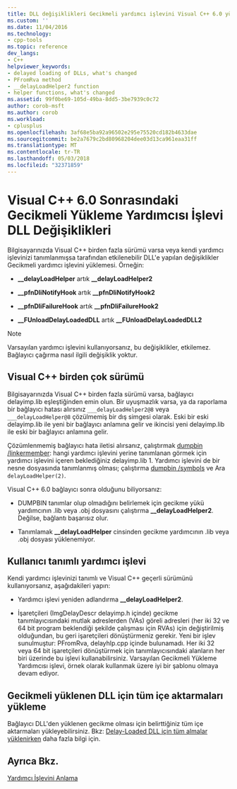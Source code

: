 ```yaml
---
title: DLL değişiklikleri Gecikmeli yardımcı işlevini Visual C++ 6.0 yükleme | Microsoft Docs
ms.custom: ''
ms.date: 11/04/2016
ms.technology:
- cpp-tools
ms.topic: reference
dev_langs:
- C++
helpviewer_keywords:
- delayed loading of DLLs, what's changed
- PFromRva method
- __delayLoadHelper2 function
- helper functions, what's changed
ms.assetid: 99f0be69-105d-49ba-8dd5-3be7939c0c72
author: corob-msft
ms.author: corob
ms.workload:
- cplusplus
ms.openlocfilehash: 3af68e5ba92a96502e295e75520cd182b4633dae
ms.sourcegitcommit: be2a7679c2bd80968204dee03d13ca961eaa31ff
ms.translationtype: MT
ms.contentlocale: tr-TR
ms.lasthandoff: 05/03/2018
ms.locfileid: "32371859"
---
```

# <a name="changes-in-the-dll-delayed-loading-helper-function-since-visual-c-60"></a>Visual C++ 6.0 Sonrasındaki Gecikmeli Yükleme Yardımcısı İşlevi DLL Değişiklikleri
Bilgisayarınızda Visual C++ birden fazla sürümü varsa veya kendi yardımcı işlevinizi tanımlanmışsa tarafından etkilenebilir DLL'e yapılan değişiklikler Gecikmeli yardımcı işlevini yüklemesi. Örneğin:  
  
-   **__delayLoadHelper** artık **__delayLoadHelper2**  
  
-   **__pfnDliNotifyHook** artık **__pfnDliNotifyHook2**  
  
-   **__pfnDliFailureHook** artık **__pfnDliFailureHook2**  
  
-   **__FUnloadDelayLoadedDLL** artık **__FUnloadDelayLoadedDLL2**  
  
> [!NOTE]
>  Varsayılan yardımcı işlevini kullanıyorsanız, bu değişiklikler, etkilemez. Bağlayıcı çağırma nasıl ilgili değişiklik yoktur.  
  
## <a name="multiple-versions-of-visual-c"></a>Visual C++ birden çok sürümü  
 Bilgisayarınızda Visual C++ birden fazla sürümü varsa, bağlayıcı delayimp.lib eşleştiğinden emin olun. Bir uyuşmazlık varsa, ya da raporlama bir bağlayıcı hatası alırsınız `___delayLoadHelper2@8` veya `___delayLoadHelper@8` çözülmemiş bir dış simgesi olarak. Eski bir eski delayimp.lib ile yeni bir bağlayıcı anlamına gelir ve ikincisi yeni delayimp.lib ile eski bir bağlayıcı anlamına gelir.  
  
 Çözümlenmemiş bağlayıcı hata iletisi alırsanız, çalıştırmak [dumpbin /linkermember](../../build/reference/linkermember.md): hangi yardımcı işlevini yerine tanımlanan görmek için yardımcı işlevini içeren beklediğiniz delayimp.lib 1. Yardımcı işlevini de bir nesne dosyasında tanımlanmış olması; çalıştırma [dumpbin /symbols](../../build/reference/symbols.md) ve Ara `delayLoadHelper(2)`.  
  
 Visual C++ 6.0 bağlayıcı sonra olduğunu biliyorsanız:  
  
-   DUMPBIN tanımlar olup olmadığını belirlemek için gecikme yükü yardımcının .lib veya .obj dosyasını çalıştırma **__delayLoadHelper2**. Değilse, bağlantı başarısız olur.  
  
-   Tanımlamak **__delayLoadHelper** cinsinden gecikme yardımcının .lib veya .obj dosyası yüklenemiyor.  
  
## <a name="user-defined-helper-function"></a>Kullanıcı tanımlı yardımcı işlevi  
 Kendi yardımcı işlevinizi tanımlı ve Visual C++ geçerli sürümünü kullanıyorsanız, aşağıdakileri yapın:  
  
-   Yardımcı işlevi yeniden adlandırma **__delayLoadHelper2**.  
  
-   İşaretçileri (ImgDelayDescr delayimp.h içinde) gecikme tanımlayıcısındaki mutlak adreslerden (VAs) göreli adresleri (her iki 32 ve 64 bit program beklendiği şekilde çalışması için RVAs) için değiştirilmiş olduğundan, bu geri işaretçileri dönüştürmeniz gerekir. Yeni bir işlev sunulmuştur: PFromRva, delayhlp.cpp içinde bulunamadı. Her iki 32 veya 64 bit işaretçileri dönüştürmek için tanımlayıcısındaki alanların her biri üzerinde bu işlevi kullanabilirsiniz. Varsayılan Gecikmeli Yükleme Yardımcısı işlevi, örnek olarak kullanmak üzere iyi bir şablonu olmaya devam ediyor.  
  
## <a name="load-all-imports-for-a-delay-loaded-dll"></a>Gecikmeli yüklenen DLL için tüm içe aktarmaları yükleme  
 Bağlayıcı DLL'den yüklenen gecikme olması için belirttiğiniz tüm içe aktarmaları yükleyebilirsiniz. Bkz: [Delay-Loaded DLL için tüm almalar yüklenirken](../../build/reference/loading-all-imports-for-a-delay-loaded-dll.md) daha fazla bilgi için.  
  
## <a name="see-also"></a>Ayrıca Bkz.  
 [Yardımcı İşlevini Anlama](understanding-the-helper-function.md)